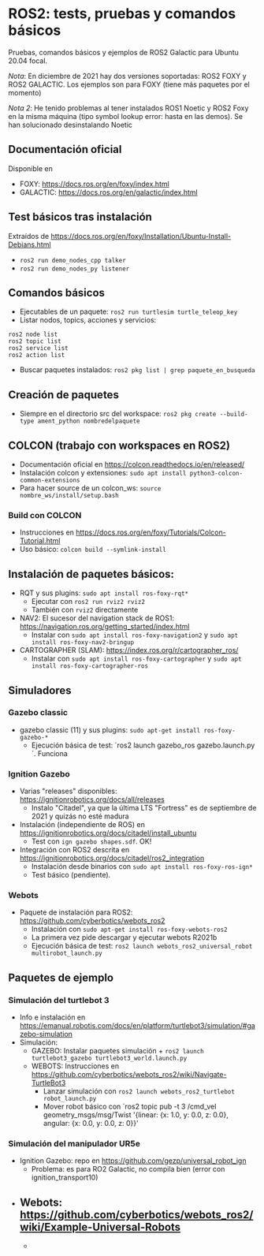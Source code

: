 # ROS2: tests, pruebas y comandos básicos
Pruebas, comandos básicos y ejemplos de ROS2 Galactic para Ubuntu 20.04 focal. 

*Nota*: En diciembre de 2021 hay dos versiones soportadas: ROS2 FOXY y ROS2 GALACTIC. Los ejemplos son para FOXY (tiene más paquetes por el momento)

*Nota 2*: He tenido problemas al tener instalados ROS1 Noetic y ROS2 Foxy en la misma máquina (tipo symbol lookup error: hasta en las demos). Se han solucionado desinstalando Noetic

## Documentación oficial
Disponible en
- FOXY: https://docs.ros.org/en/foxy/index.html
- GALACTIC: https://docs.ros.org/en/galactic/index.html

## Test básicos tras instalación
Extraídos de https://docs.ros.org/en/foxy/Installation/Ubuntu-Install-Debians.html
- `ros2 run demo_nodes_cpp talker`
- `ros2 run demo_nodes_py listener`

## Comandos básicos
- Ejecutables de un paquete:  `ros2 run turtlesim turtle_teleop_key`
- Listar nodos, topics, acciones y servicios:
```
ros2 node list
ros2 topic list
ros2 service list
ros2 action list
```
- Buscar paquetes instalados: `ros2 pkg list | grep paquete_en_busqueda`

## Creación de paquetes
- Siempre en el directorio src del workspace: `ros2 pkg create --build-type ament_python nombredelpaquete`

## COLCON (trabajo con workspaces en ROS2)
- Documentación oficial en https://colcon.readthedocs.io/en/released/
- Instalación colcon y extensiones: `sudo apt install python3-colcon-common-extensions`
- Para hacer source de un colcon_ws: `source nombre_ws/install/setup.bash`
### Build con COLCON
- Instrucciones en https://docs.ros.org/en/foxy/Tutorials/Colcon-Tutorial.html
- Uso básico: `colcon build --symlink-install`

## Instalación de paquetes básicos:
- RQT y sus plugins: `sudo apt install ros-foxy-rqt*`
    - Ejecutar con `ros2 run rviz2 rviz2`
    - También con `rviz2` directamente
- NAV2: El sucesor del navigation stack de ROS1: https://navigation.ros.org/getting_started/index.html
    - Instalar con `sudo apt install ros-foxy-navigation2` y `sudo apt install ros-foxy-nav2-bringup`
- CARTOGRAPHER (SLAM): https://index.ros.org/r/cartographer_ros/
    - Instalar con `sudo apt install ros-foxy-cartographer` y `sudo apt install ros-foxy-cartographer-ros`  

## Simuladores 
### Gazebo classic
- gazebo classic (11) y sus plugins: `sudo apt-get install ros-foxy-gazebo-*`
    - Ejecución básica de test: ´ros2 launch gazebo_ros gazebo.launch.py´. Funciona
### Ignition Gazebo
- Varias "releases" disponibles: https://ignitionrobotics.org/docs/all/releases
    - Instalo "Citadel", ya que la última LTS "Fortress" es de septiembre de 2021 y quizás no esté madura
- Instalación (independiente de ROS) en https://ignitionrobotics.org/docs/citadel/install_ubuntu
    - Test con `ign gazebo shapes.sdf`. OK!
- Integración con ROS2 descrita en https://ignitionrobotics.org/docs/citadel/ros2_integration 
    - Instalación desde binarios con `sudo apt install ros-foxy-ros-ign*`
    - Test básico (pendiente).   
### Webots
- Paquete de instalación para ROS2: https://github.com/cyberbotics/webots_ros2
    - Instalación con `sudo apt-get install ros-foxy-webots-ros2`
    - La primera vez pide descargar y ejecutar webots R2021b
    - Ejecución básica de test: `ros2 launch webots_ros2_universal_robot multirobot_launch.py`

## Paquetes de ejemplo
### Simulación del turtlebot 3
- Info e instalación en https://emanual.robotis.com/docs/en/platform/turtlebot3/simulation/#gazebo-simulation
- Simulación: 
    - GAZEBO: Instalar paquetes simulación + `ros2 launch turtlebot3_gazebo turtlebot3_world.launch.py`
    - WEBOTS: Instrucciones en https://github.com/cyberbotics/webots_ros2/wiki/Navigate-TurtleBot3
        - Lanzar simulación con `ros2 launch webots_ros2_turtlebot robot_launch.py`
        - Mover robot básico con `ros2 topic pub -t 3 /cmd_vel geometry_msgs/msg/Twist '{linear: {x: 1.0, y: 0.0, z: 0.0}, angular: {x: 0.0, y: 0.0, z: 0}}'
### Simulación del manipulador UR5e
- Ignition Gazebo: repo en https://github.com/gezp/universal_robot_ign
    - Problema: es para RO2 Galactic, no compila bien (error con ignition_transport10)   
- Webots: https://github.com/cyberbotics/webots_ros2/wiki/Example-Universal-Robots
    -  
    -     
